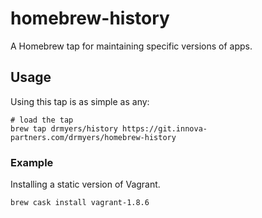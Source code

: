 # homebrew-history

A Homebrew tap for maintaining specific versions of apps.

## Usage

Using this tap is as simple as any:

```shell
# load the tap
brew tap drmyers/history https://git.innova-partners.com/drmyers/homebrew-history
```

### Example

Installing a static version of Vagrant.

```shell
brew cask install vagrant-1.8.6
```
